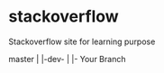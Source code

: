 # stackoverflow
Stackoverflow site for learning purpose


master
|
|-dev-
      |
      |- Your Branch
     
